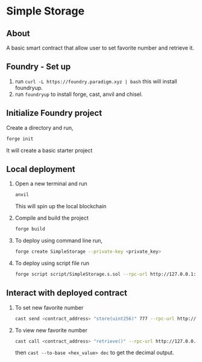 # Simple Storage
## About
A basic smart contract that allow user to set favorite number and retrieve it.

## Foundry - Set up
1. run `curl -L https://foundry.paradigm.xyz | bash` this will install foundryup.
2. run `foundryup` to install forge, cast, anvil and chisel.

## Initialize Foundry project
  Create a directory and run,
  ```bash
  forge init
  ```
  It will create a basic starter project
  
## Local deployment
1. Open a new terminal and run 
    ```bash
    anvil
    ```
    This will spin up the local blockchain
    
2. Compile and build the project
    ```bash
    forge build
    ```
3. To deploy using command line run,
    ```bash
    forge create SimpleStorage --private-key <private_key>
    ```
4. To deploy using script file run
    ```bash
    forge script script/SimpleStorage.s.sol --rpc-url http://127.0.0.1:7545 --private-key <private_key> --broadcast
    ```
## Interact with deployed contract
1. To set new favorite number
    ```bash
    cast send <contract_address> "store(uint256)" 777 --rpc-url http://127.0.0.1:7545 --private-key <private_key>
    ```
2. To view new favorite number
    ```bash
    cast call <contract_address> "retrieve()" --rpc-url http://127.0.0.1:7545
    ```
    then `cast --to-base <hex_value> dec` to get the decimal output.
